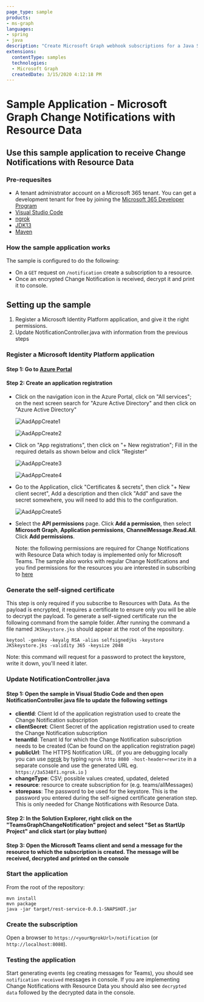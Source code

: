 ```yaml
---
page_type: sample 
products:
- ms-graph
languages:
- spring
- java
description: "Create Microsoft Graph webhook subscriptions for a Java Sprint app, so that it can receive notifications of changes for any resource. This sample also supports receiving change notifications with data, validating and decrypting the payload."
extensions:
  contentType: samples
  technologies:
  - Microsoft Graph
  createdDate: 3/15/2020 4:12:18 PM
---
```

# Sample Application - Microsoft Graph Change Notifications with Resource Data

## Use this sample application to receive Change Notifications with Resource Data

### Pre-requesites

- A tenant administrator account on a Microsoft 365 tenant. You can get a development tenant for free by joining the [Microsoft 365 Developer Program](https://developer.microsoft.com/en-us/microsoft-365/dev-program)
- [Visual Studio Code](https://code.visualstudio.com/)
- [ngrok](https://ngrok.com/)
- [JDK13](https://docs.oracle.com/en/java/javase/13/install/)
- [Maven](https://maven.apache.org/)

### How the sample application works

The sample is configured to do the following:

- On a `GET` request on `/notification` create a subscription to a resource.
- Once an encrypted Change Notification is received, decrypt it and print it to console.

## Setting up the sample

1. Register a Microsoft Identity Platform application, and give it the right permissions.
1. Update NotificationController.java with information from the previous steps

### Register a Microsoft Identity Platform application

#### Step 1: Go to [Azure Portal](https://portal.azure.com/)

#### Step 2: Create an application registration

- Click on the navigation icon in the Azure Portal, click on "All services"; on the next screen search for "Azure Active Directory" and then click on "Azure Active Directory"

    ![AadAppCreate1](docs/ad1.png)

    ![AadAppCreate2](docs/ad2.png)

- Click on "App registrations",  then click on "+ New registration"; Fill in the required details as shown below and click "Register"

    ![AadAppCreate3](docs/ad3.png)

    ![AadAppCreate4](docs/ad4.png)

- Go to the Application, click "Certificates & secrets", then click "+ New client secret", Add a description and then click "Add" and save the secret somewhere, you will need to add this to the configuration.

    ![AadAppCreate5](docs/ad5.png)

- Select the **API permissions** page. Click **Add a permission**, then select **Microsoft Graph**, **Application permissions**, **ChannelMessage.Read.All**. Click **Add permissions**.  

    Note: the following permissions are required for Change Notifications with Resource Data which today is implemented only for Microsoft Teams. The sample also works with regular Change Notifications and you find permissions for the resources you are interested in subscribing to [here](https://docs.microsoft.com/en-us/graph/api/subscription-post-subscriptions?view=graph-rest-beta&tabs=http#permissions)

### Generate the self-signed certificate

This step is only required if you subscribe to Resources with Data. As the payload is encrypted, it requires a certificate to ensure only you will be able to decrypt the payload. To generate a self-signed certificate run the following command from the sample folder. After running the command a file named `JKSkeystore.jks` should appear at the root of the repository.

```shell
keytool -genkey -keyalg RSA -alias selfsignedjks -keystore JKSkeystore.jks -validity 365 -keysize 2048
```

Note: this command will request for a password to protect the keystore, write it down, you'll need it later.

### Update NotificationController.java

#### Step 1: Open the sample in Visual Studio Code and then open NotificationController.java file to update the following settings

- **clientId**: Client Id of the application registration used to create the Change Notification subscription
- **clientSecret**: Client Secret of the application registration used to create the Change Notification subscription
- **tenantId**: Tenant Id for which the Change Notification subscription needs to be created (Can be found on the application registration page)
- **publicUrl**: The HTTPS Notification URL. (if you are debugging locally you can use [ngrok](https://ngrok.com/) by typing `ngrok http 8080 -host-header=rewrite` in a separate console and use the generated URL eg. `https://3a5348f1.ngrok.io` )
- **changeType**: CSV; possible values created, updated, deleted
- **resource**: resource to create subscription for (e.g. teams/allMessages)
- **storepass**: The password to be used for the keystore. This is the password you entered during the self-signed certificate generation step. This is only needed for Change Notifications with Resource Data.

#### Step 2: In the Solution Explorer, right click on the "TeamsGraphChangeNotification" project and select "Set as StartUp Project" and click start (or play button)

#### Step 3: Open the Microsoft Teams client and send a message for the resource to which the subscription is created. The message will be received, decrypted and printed on the console

### Start the application

From the root of the repository:

```shell
mvn install
mvn package
java -jar target/rest-service-0.0.1-SNAPSHOT.jar
```

### Create the subscription

Open a browser to `https://<yourNgrokUrl>/notification` (or `http://localhost:8080`).

### Testing the application

Start generating events (eg creating messages for Teams), you should see `notification received` messages in console. If you are implementing Change Notifications with Resource Data you should also see `decrypted data` followed by the decrypted data in the console.
